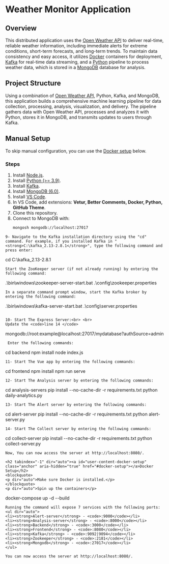 # Weather Monitor Application

## Overview
This distributed application uses the [Open Weather API](https://openweathermap.org/api) to deliver real-time, reliable weather information, including immediate alerts for extreme conditions, short-term forecasts, and long-term trends. To maintain data consistency and easy access, it utilizes [Docker](https://www.docker.com/) containers for deployment, [Kafka](https://kafka.apache.org/) for real-time data streaming, and a [Python](https://www.python.org/) pipeline to process weather data, which is stored in a [MongoDB](https://www.mongodb.com/) database for analysis.

## Project Structure
Using a combination of [Open Weather API](https://openweathermap.org/api), Python, Kafka, and MongoDB, this application builds a comprehensive machine learning pipeline for data collection, processing, analysis, visualization, and delivery. The pipeline gathers data with Open Weather API, processes and analyzes it with Python, stores it in MongoDB, and transmits updates to users through Kafka.

## Manual Setup
To skip manual configuration, you can use the [Docker setup](#docker-setup) below.

### Steps
1. Install [Node.js](https://nodejs.org/en/).
2. Install [Python (>= 3.9)](https://www.python.org/).
3. Install [Kafka](https://kafka.apache.org/).
4. Install [MongoDB (6.0)](https://www.mongodb.com/).
5. Install [VS Code](https://code.visualstudio.com/).
6. In VS Code, add extensions: **Vetur, Better Comments, Docker, Python, GitHub Theme**.
7. Clone this repository.
8. Connect to MongoDB with:
   ```bash
   mongosh mongodb://localhost:27017

```
9- Navigate to the Kafka installation directory using the "cd" command. For example, if you installed Kafka in "<strong>C:\kafka_2.13-2.8.1</strong>", type the following command and press enter:
```
cd C:\kafka_2.13-2.8.1
```
Start the ZooKeeper server (if not already running) by entering the following command:
```
.\bin\windows\zookeeper-server-start.bat .\config\zookeeper.properties
```
In a separate command prompt window, start the Kafka broker by entering the following command:
```
.\bin\windows\kafka-server-start.bat .\config\server.properties
```

10- Start The Express Server:<br> <br>
Update the <code>line 14 </code>
```
mongodb://root:example@localhost:27017/mydatabase?authSource=admin
```
 Enter the following commands:
```
cd backend
npm install
node index.js
```
11- Start The Vue app by entering the following commands:
```
cd frontend
npm install
npm run serve
```
12- Start The Analysis server by entering the following commands:
```
cd analysis-servers
pip install --no-cache-dir -r requirements.txt
python daily-analytics.py
```
13- Start The Alert server by entering the following commands:
```
cd alert-server
pip install --no-cache-dir -r requirements.txt
python alert-server.py
```
14- Start The Collect server by entering the following commands:
```
cd collect-server
pip install --no-cache-dir -r requirements.txt
python collect-server.py
```
Now, You can now access the server at http://localhost:8080/.

<h2 tabindex="-1" dir="auto"><a id="user-content-docker-setup" class="anchor" aria-hidden="true" href="#docker-setup"></a>Docker Setup</h2>
<blockquote>
<p dir="auto">Make sure Docker is installed.</p>
</blockquote>
<p dir="auto">Spin up the containers</p>

```
docker-compose up -d --build
```
Running the command will expose 7 services with the following ports:
<ul dir="auto">
<li><strong>Alert-server</strong> - <code>:9000</code></li>
<li><strong>Analysis-server</strong> - <code>:8000</code></li>
<li><strong>Backend</strong> - <code>:3000</code></li>
<li><strong>Frontend</strong> - <code>:8080</code></li>
<li><strong>Kafka</strong> - <code>:9092|9094</code></li>
<li><strong>Zookeeper</strong> - <code>:2181</code></li>
<li><strong>Mongodb</strong> - <code>:27017</code></li>
</ul>

You can now access the server at http://localhost:8080/.

 
 
